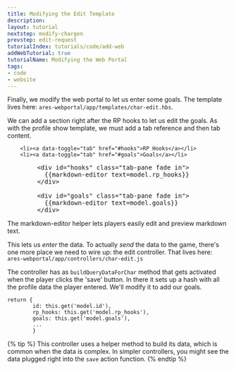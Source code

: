 ```yaml
---
title: Modifying the Edit Template
description:
layout: tutorial
nextstep: modify-chargen
prevstep: edit-request
tutorialIndex: tutorials/code/add-web
addWebTutorial: true
tutorialName: Modifying the Web Portal
tags: 
- code
- website
---
```


Finally, we modify the web portal to let us enter some goals.  The template lives here:  `ares-webportal/app/templates/char-edit.hbs`.

We can add a section right after the RP hooks to let us edit the goals.  As with the profile show template, we must add a tab reference and then tab content.

        <li><a data-toggle="tab" href="#hooks">RP Hooks</a></li>
        <li><a data-toggle="tab" href="#goals">Goals</a></li>

<pre>
        &lt;div id="hooks" class="tab-pane fade in">
          &#x7b;&#x7b;markdown-editor text=model.rp_hooks}}
        &lt;/div>
        
        &lt;div id="goals" class="tab-pane fade in">
          &#x7b;&#x7b;markdown-editor text=model.goals}}
        &lt;/div>
</pre>

The markdown-editor helper lets players easily edit and preview markdown text.

This lets us *enter* the data.  To actually *send* the data to the game, there's one more place we need to wire up: the edit controller.  That lives here: `ares-webportal/app/controllers/char-edit.js`

The controller has as `buildQueryDataForChar` method that gets activated when the player clicks the 'save' button.  In there it sets up a hash with all the profile data the player entered.  We'll modify it to add our goals.

    return { 
            id: this.get('model.id'),
            rp_hooks: this.get('model.rp_hooks'),
            goals: this.get('model.goals'),
            ...
            }

{% tip %} 
This controller uses a helper method to build its data, which is common when the data is complex.  In simpler controllers, you might see the data plugged right into the  <code>save</code>  action function.
{% endtip %}